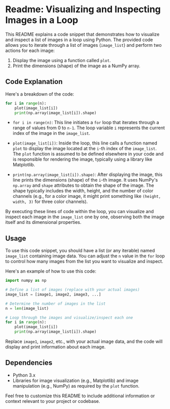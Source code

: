 # Readme: Visualizing and Inspecting Images in a Loop

This README explains a code snippet that demonstrates how to visualize and inspect a list of images in a loop using Python. The provided code allows you to iterate through a list of images (`image_list`) and perform two actions for each image:

1. Display the image using a function called `plot`.
2. Print the dimensions (shape) of the image as a NumPy array.

## Code Explanation

Here's a breakdown of the code:

```python
for i in range(n):
    plot(image_list[i])
    print(np.array(image_list[i]).shape)
```

- `for i in range(n)`: This line initiates a `for` loop that iterates through a range of values from 0 to `n-1`. The loop variable `i` represents the current index of the image in the `image_list`.

- `plot(image_list[i])`: Inside the loop, this line calls a function named `plot` to display the image located at the `i`-th index of the `image_list`. The `plot` function is assumed to be defined elsewhere in your code and is responsible for rendering the image, typically using a library like Matplotlib.

- `print(np.array(image_list[i]).shape)`: After displaying the image, this line prints the dimensions (shape) of the `i`-th image. It uses NumPy's `np.array` and `shape` attributes to obtain the shape of the image. The shape typically includes the width, height, and the number of color channels (e.g., for a color image, it might print something like `(height, width, 3)` for three color channels).

By executing these lines of code within the loop, you can visualize and inspect each image in the `image_list` one by one, observing both the image itself and its dimensional properties.

## Usage

To use this code snippet, you should have a list (or any iterable) named `image_list` containing image data. You can adjust the `n` value in the `for` loop to control how many images from the list you want to visualize and inspect.

Here's an example of how to use this code:

```python
import numpy as np

# Define a list of images (replace with your actual images)
image_list = [image1, image2, image3, ...]

# Determine the number of images in the list
n = len(image_list)

# Loop through the images and visualize/inspect each one
for i in range(n):
    plot(image_list[i])
    print(np.array(image_list[i]).shape)
```

Replace `image1`, `image2`, etc., with your actual image data, and the code will display and print information about each image.

## Dependencies

- Python 3.x
- Libraries for image visualization (e.g., Matplotlib) and image manipulation (e.g., NumPy) as required by the `plot` function.

Feel free to customize this README to include additional information or context relevant to your project or codebase.
